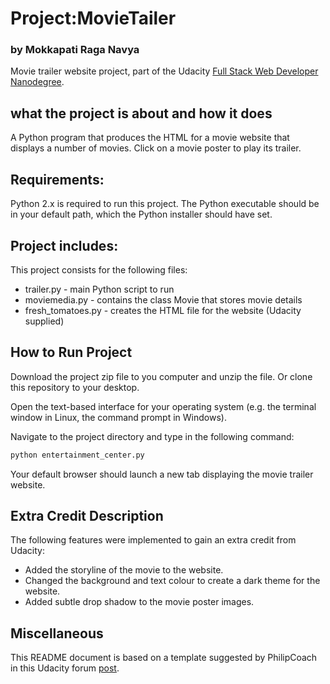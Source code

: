 # Project:MovieTailer
### by Mokkapati Raga Navya

Movie trailer website project, part of the Udacity [Full Stack Web Developer
Nanodegree](https://www.udacity.com/course/full-stack-web-developer-nanodegree--nd004).

## what the project is about and how it does

A Python program that produces the HTML for a movie website that displays
a number of movies. Click on a movie poster to play its trailer.

## Requirements:

Python 2.x is required to run this project. The Python executable should be in
your default path, which the Python installer should have set.

## Project includes:

This project consists for the following files:

* trailer.py - main Python script to run
* moviemedia.py - contains the class Movie that stores movie details
* fresh_tomatoes.py - creates the HTML file for the website (Udacity supplied)

## How to Run Project

Download the project zip file to you computer and unzip the file. Or clone this
repository to your desktop.

Open the text-based interface for your operating system (e.g. the terminal
window in Linux, the command prompt in Windows).

Navigate to the project directory and type in the following command:

```bash
python entertainment_center.py
```

Your default browser should launch a new tab displaying the movie trailer website.

## Extra Credit Description

The following features were implemented to gain an extra credit from Udacity:

* Added the storyline of the movie to the website.
* Changed the background and text colour to create a dark theme for the website.
* Added subtle drop shadow to the movie poster images.

## Miscellaneous

This README document is based on a template suggested by PhilipCoach in this
Udacity forum [post](https://discussions.udacity.com/t/readme-files-in-project-1/23524).
